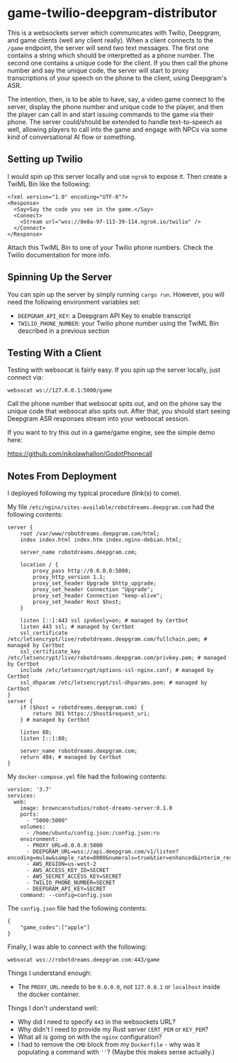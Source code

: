 # game-twilio-deepgram-distributor

This is a websockets server which communicates with Twilio, Deepgram, and game clients (well any client really).
When a client connects to the `/game` endpoint, the server will send two text messages. The first one contains a string
which should be interpretted as a phone number. The second one contains a unique code for the client. If you then
call the phone number and say the unique code, the server will start to proxy transcriptions of your speech on the phone
to the client, using Deepgram's ASR.

The intention, then, is to be able to have, say, a video game connect to the server, display the phone number and
unique code to the player, and then the player can call in and start issuing commands to the game via their phone.
The server could/should be extended to handle text-to-speech as well, allowing players to call into the game
and engage with NPCs via some kind of conversational AI flow or something.

## Setting up Twilio

I would spin up this server locally and use `ngrok` to expose it. Then create a TwiML Bin like the following:

```
<?xml version="1.0" encoding="UTF-8"?>
<Response>
  <Say>Say the code you see in the game.</Say>
  <Connect>
    <Stream url="wss://8e8a-97-113-39-114.ngrok.io/twilio" />
  </Connect>
</Response>
```

Attach this TwiML Bin to one of your Twilio phone numbers. Check the Twilio documentation for more info.

## Spinning Up the Server

You can spin up the server by simply running `cargo run`. However, you will need the following environment variables set:

* `DEEPGRAM_API_KEY`: a Deepgram API Key to enable transcript
* `TWILIO_PHONE_NUMBER`: your Twilio phone number using the TwiML Bin described in a previous section

## Testing With a Client

Testing with websocat is fairly easy. If you spin up the server locally, just connect via:

```
websocat ws://127.0.0.1:5000/game
```

Call the phone number that websocat spits out, and on the phone say the unique code that websocat also spits out.
After that, you should start seeing Deepgram ASR responses stream into your websocat session.

If you want to try this out in a game/game engine, see the simple demo here:

https://github.com/nikolawhallon/GodotPhonecall

## Notes From Deployment

I deployed following my typical procedure (link(s) to come).

My file `/etc/nginx/sites-available/robotdreams.deepgram.com` had the following contents:

```
server {
    root /var/www/robotdreams.deepgram.com/html;
    index index.html index.htm index.nginx-debian.html;

    server_name robotdreams.deepgram.com;

    location / {
        proxy_pass http://0.0.0.0:5000;
        proxy_http_version 1.1;
        proxy_set_header Upgrade $http_upgrade;
        proxy_set_header Connection "Upgrade";
        proxy_set_header Connection "keep-alive";
        proxy_set_header Host $host;
    }

    listen [::]:443 ssl ipv6only=on; # managed by Certbot
    listen 443 ssl; # managed by Certbot
    ssl_certificate /etc/letsencrypt/live/robotdreams.deepgram.com/fullchain.pem; # managed by Certbot
    ssl_certificate_key /etc/letsencrypt/live/robotdreams.deepgram.com/privkey.pem; # managed by Certbot
    include /etc/letsencrypt/options-ssl-nginx.conf; # managed by Certbot
    ssl_dhparam /etc/letsencrypt/ssl-dhparams.pem; # managed by Certbot
}
server {
    if ($host = robotdreams.deepgram.com) {
        return 301 https://$host$request_uri;
    } # managed by Certbot

    listen 80;
    listen [::]:80;

    server_name robotdreams.deepgram.com;
    return 404; # managed by Certbot
}
```

My `docker-compose.yml` file had the following contents:

```
version: '3.7'
services:
  web:
    image: browncanstudios/robot-dreams-server:0.1.0
    ports:
      - "5000:5000"
    volumes:
      - /home/ubuntu/config.json:/config.json:ro
    environment:
      - PROXY_URL=0.0.0.0:5000
      - DEEPGRAM_URL=wss://api.deepgram.com/v1/listen?encoding=mulaw&sample_rate=8000&numerals=true&tier=enhanced&interim_results=true
      - AWS_REGION=us-west-2
      - AWS_ACCESS_KEY_ID=SECRET
      - AWS_SECRET_ACCESS_KEY=SECRET
      - TWILIO_PHONE_NUMBER=SECRET
      - DEEPGRAM_API_KEY=SECRET
    command: --config=config.json
```

The `config.json` file had the following contents:

```
{
    "game_codes":["apple"]
}
```

Finally, I was able to connect with the following:

```
websocat wss://robotdreams.deepgram.com:443/game
```

Things I understand enough:
* The `PROXY_URL` needs to be `0.0.0.0`, not `127.0.0.1` or `localhost` inside the docker container.

Things I don't understand well:
* Why did I need to specify `443` in the websockets URL?
* Why didn't I need to provide my Rust server `CERT_PEM` or `KEY_PEM`?
* What all is going on with the `nginx` configuration?
* I had to remove the `CMD` block from my `Dockerfile` - why was it populating a command with `''`? (Maybe this makes sense actually.)
